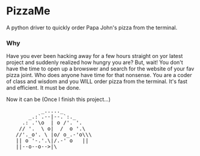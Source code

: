 # PizzaMe

A python driver to quickly order Papa John's pizza from the terminal.

### Why

Have you ever been hacking away for a few hours straight on yor latest project and 
suddenly realized how hungry you are? But, wait! You don't have the time to open up 
a browswer and search for the website of your fav pizza joint. Who does anyone have time for that nonsense. 
You are a coder of class and wisdom and you WILL order pizza from the terminal. It's fast and efficient. 
It must be done.

Now it can be (Once I finish this project...)

<pre>
           _....._
       _.:`.--|--.`:._
     .: .'\o  | o /'. '.
    // '.  \ o|  /  o '.\
   //'._o'. \ |o/ o_.-'o\\\
   || o '-.'.\|/.-' o   ||
   ||--o--o-->|\<o-----o-||
   \\\  o _.-'/|\'-._o  o//
    \\.-'  o/ |o\ o '-.//
     '.'.o / o|  \ o.'.'
       `-:/.__|__o\:-'
          `"--=--"`
</pre>
